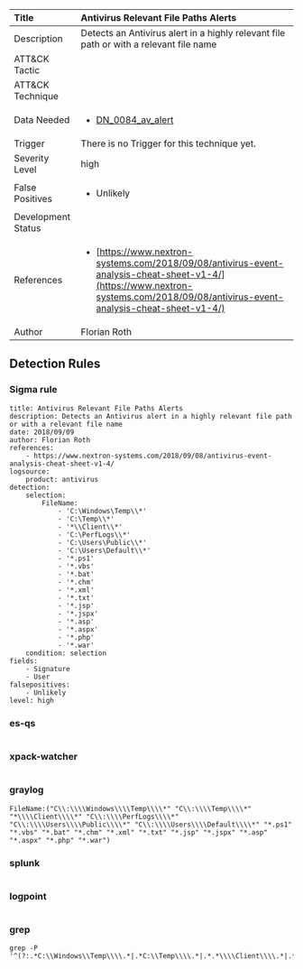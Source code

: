 | Title                | Antivirus Relevant File Paths Alerts                                                                                                                                                 |
|:---------------------|:------------------------------------------------------------------------------------------------------------------------------------------------------------|
| Description          | Detects an Antivirus alert in a highly relevant file path or with a relevant file name                                                                                                                                           |
| ATT&amp;CK Tactic    | <ul></ul>  |
| ATT&amp;CK Technique | <ul></ul>                             |
| Data Needed          | <ul><li>[DN_0084_av_alert](../Data_Needed/DN_0084_av_alert.md)</li></ul>                                                         |
| Trigger              |  There is no Trigger for this technique yet.  |
| Severity Level       | high                                                                                                                                                 |
| False Positives      | <ul><li>Unlikely</li></ul>                                                                  |
| Development Status   |                                                                                                                                                 |
| References           | <ul><li>[https://www.nextron-systems.com/2018/09/08/antivirus-event-analysis-cheat-sheet-v1-4/](https://www.nextron-systems.com/2018/09/08/antivirus-event-analysis-cheat-sheet-v1-4/)</li></ul>                                                          |
| Author               | Florian Roth                                                                                                                                                |


## Detection Rules

### Sigma rule

```
title: Antivirus Relevant File Paths Alerts
description: Detects an Antivirus alert in a highly relevant file path or with a relevant file name
date: 2018/09/09
author: Florian Roth
references:
    - https://www.nextron-systems.com/2018/09/08/antivirus-event-analysis-cheat-sheet-v1-4/
logsource:
    product: antivirus
detection:
    selection:
        FileName:
            - 'C:\Windows\Temp\\*'
            - 'C:\Temp\\*'
            - '*\\Client\\*'
            - 'C:\PerfLogs\\*'
            - 'C:\Users\Public\\*'
            - 'C:\Users\Default\\*'
            - '*.ps1'
            - '*.vbs'
            - '*.bat'
            - '*.chm'
            - '*.xml'
            - '*.txt'
            - '*.jsp'
            - '*.jspx'
            - '*.asp'
            - '*.aspx'
            - '*.php'
            - '*.war'
    condition: selection
fields:
    - Signature
    - User
falsepositives:
    - Unlikely
level: high

```





### es-qs
    
```

```


### xpack-watcher
    
```

```


### graylog
    
```
FileName:("C\\:\\\\Windows\\\\Temp\\\\*" "C\\:\\\\Temp\\\\*" "*\\\\Client\\\\*" "C\\:\\\\PerfLogs\\\\*" "C\\:\\\\Users\\\\Public\\\\*" "C\\:\\\\Users\\\\Default\\\\*" "*.ps1" "*.vbs" "*.bat" "*.chm" "*.xml" "*.txt" "*.jsp" "*.jspx" "*.asp" "*.aspx" "*.php" "*.war")
```


### splunk
    
```

```


### logpoint
    
```

```


### grep
    
```
grep -P '^(?:.*C:\\Windows\\Temp\\\\.*|.*C:\\Temp\\\\.*|.*.*\\\\Client\\\\.*|.*C:\\PerfLogs\\\\.*|.*C:\\Users\\Public\\\\.*|.*C:\\Users\\Default\\\\.*|.*.*\\.ps1|.*.*\\.vbs|.*.*\\.bat|.*.*\\.chm|.*.*\\.xml|.*.*\\.txt|.*.*\\.jsp|.*.*\\.jspx|.*.*\\.asp|.*.*\\.aspx|.*.*\\.php|.*.*\\.war)'
```



